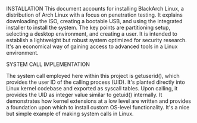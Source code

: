 INSTALLATION
This document accounts for installing BlackArch Linux, a distribution of Arch Linux with a focus on penetration testing. It explains downloading the ISO, creating a bootable USB, and using
the integrated installer to install the system. The key points are partitioning setup, selecting a desktop environment, and creating a user. It is intended to establish a
lightweight but robust system optimized for security research. It's
an economical way of gaining access to advanced tools in a Linux environment.

SYSTEM CALL IMPLEMENTATION

The system call employed here within this project is getuserid(), which provides the
user ID of the calling process (UID). It's planted directly into Linux
kernel codebase and exported as syscall tables. Upon calling, it provides the UID
as integer value similar to getuid() internally. It demonstrates how kernel extensions
at a low level are written and provides a foundation upon which to install custom
OS-level functionality. It's a nice but simple example of making system calls in
Linux.
